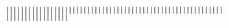 | <!-- Enlace de C M J A --> | | |
| <!-- Enlace de AxelDudon --> | | |
| <!-- Enlace de nachoescalona --> | | |
| <!-- Enlace de oscar0310 --> | | |
| <!-- Enlace de G G J Á --> | | |
| <!-- Enlace de gosema --> | | |
| <!-- Enlace de gabrielherreraloz --> | | |
| <!-- Enlace de chemalc05 --> | | |
| <!-- Enlace de L C L --> | | |
| <!-- Enlace de jorgelopez-ugr --> | | |
| <!-- Enlace de M S D L L --> | | |
| <!-- Enlace de M R J L --> | | |
| <!-- Enlace de jvrqc --> | | |
| <!-- Enlace de GabrielFranciscoSM --> | | |
| <!-- Enlace de S H G --> | | |
| <!-- Enlace de FlorinTodor --> | | |
| <!-- Enlace de V H --> | | |
| <!-- Enlace de V G H --> | | |
| <!-- Enlace de Y L --> | | |
